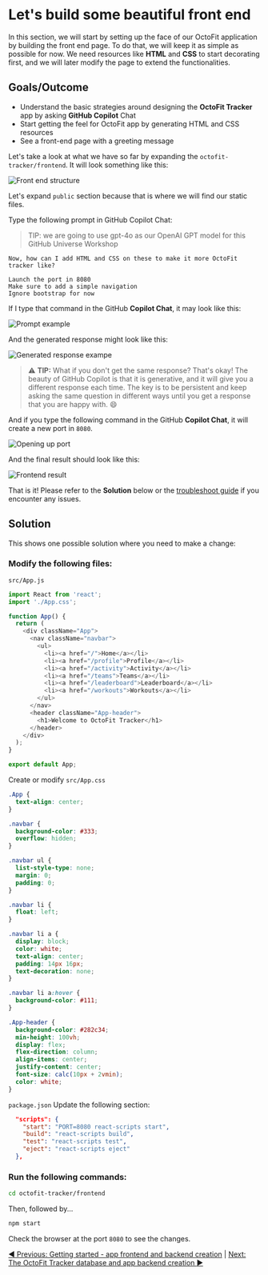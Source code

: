 # Let's build some beautiful front end

In this section, we will start by setting up the face of our OctoFit application by building the front end page. To do that, we will keep it as simple as possible for now. We need resources like **HTML** and **CSS** to start decorating first, and we will later modify the page to extend the functionalities.

## Goals/Outcome

- Understand the basic strategies around designing the **OctoFit Tracker** app by asking **GitHub Copilot** Chat
- Start getting the feel for OctoFit app by generating HTML and CSS resources
- See a front-end page with a greeting message

Let's take a look at what we have so far by expanding the `octofit-tracker/frontend`. It will look something like this:

![Front end structure](./4_1_FrontEndStructure.jpg)

Let's expand `public` section because that is where we will find our static files.

Type the following prompt in GitHub Copilot Chat:

> TIP: we are going to use gpt-4o as our OpenAI GPT model for this GitHub Universe Workshop

```text
Now, how can I add HTML and CSS on these to make it more OctoFit tracker like?

Launch the port in 8080
Make sure to add a simple navigation
Ignore bootstrap for now
```

If I type that command in the GitHub **Copilot Chat**, it may look like this:

![Prompt example](./4_2_PromptFrontEnd.jpg)

And the generated response might look like this:

![Generated response exampe](./4_3_GeneratedResponsePrompt.jpg)

> :warning: **TIP:** What if you don't get the same response? That's okay! The beauty of GitHub Copilot is that it is generative, and it will give you a different response each time. The key is to be persistent and keep asking the same question in different ways until you get a response that you are happy with. :smile:

And if you type the following command in the GitHub **Copilot Chat**, it will create a new port in `8080`.

![Opening up port](./4_4_OpeningUpFrontend.jpg)

And the final result should look like this:

![Frontend result](./4_5_WebsiteFrontend.jpg)

That is it! Please refer to the **Solution** below or the [troubleshoot guide](../9_Troubleshooting/README.md) if you encounter any issues.

## Solution

This shows one possible solution where you need to make a change:

### Modify the following files:

`src/App.js`

```javascript
import React from 'react';
import './App.css';

function App() {
  return (
    <div className="App">
      <nav className="navbar">
        <ul>
          <li><a href="/">Home</a></li>
          <li><a href="/profile">Profile</a></li>
          <li><a href="/activity">Activity</a></li>
          <li><a href="/teams">Teams</a></li>
          <li><a href="/leaderboard">Leaderboard</a></li>
          <li><a href="/workouts">Workouts</a></li>
        </ul>
      </nav>
      <header className="App-header">
        <h1>Welcome to OctoFit Tracker</h1>
      </header>
    </div>
  );
}

export default App;
```

Create or modify `src/App.css`

```css
.App {
  text-align: center;
}

.navbar {
  background-color: #333;
  overflow: hidden;
}

.navbar ul {
  list-style-type: none;
  margin: 0;
  padding: 0;
}

.navbar li {
  float: left;
}

.navbar li a {
  display: block;
  color: white;
  text-align: center;
  padding: 14px 16px;
  text-decoration: none;
}

.navbar li a:hover {
  background-color: #111;
}

.App-header {
  background-color: #282c34;
  min-height: 100vh;
  display: flex;
  flex-direction: column;
  align-items: center;
  justify-content: center;
  font-size: calc(10px + 2vmin);
  color: white;
}
```


`package.json`
Update the following section:

```json
  "scripts": {
    "start": "PORT=8080 react-scripts start",
    "build": "react-scripts build",
    "test": "react-scripts test",
    "eject": "react-scripts eject"
  },
```

### Run the following commands:

```bash
cd octofit-tracker/frontend
```

Then, followed by...

```bash
npm start
```

Check the browser at the port `8080` to see the changes.

[:arrow_backward: Previous: Getting started - app frontend and backend creation](../3_GettingStarted/README.md) | [Next: The OctoFit Tracker database and app backend creation :arrow_forward:](../5_BackendSettings/README.md)